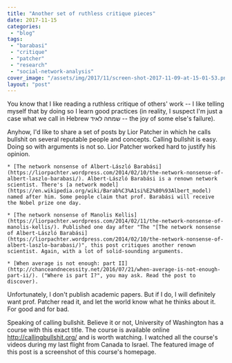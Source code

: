 ```yaml
---
title: "Another set of ruthless critique pieces"
date: 2017-11-15
categories: 
 - "blog"
tags: 
 - "barabasi"
 - "critique"
 - "patcher"
 - "research"
 - "social-network-analysis"
cover_image: "/assets/img/2017/11/screen-shot-2017-11-09-at-15-01-53.png"
layout: "post"
---
```


You know that I like reading a ruthless critique of others' work -- I like telling myself that by doing so I learn good practices (in reality, I suspect I'm just a case what we call in Hebrew שמחה לאיד -- the joy of some else's failure).

Anyhow, I'd like to share a set of posts by Lior Patcher in which he calls bullshit on several reputable people and concepts. Calling bullshit is easy. Doing so with arguments is not so. Lior Patcher worked hard to justify his opinion.

 	* [The network nonsense of Albert-László Barabási](https://liorpachter.wordpress.com/2014/02/10/the-network-nonsense-of-albert-laszlo-barabasi/). Albert-László Barabási is a renown network scientist. There's [a network model](https://en.wikipedia.org/wiki/Barab%C3%A1si%E2%80%93Albert_model) named after him. Some people claim that prof. Barabási will receive the Nobel prize one day.

 	* [The network nonsense of Manolis Kellis](https://liorpachter.wordpress.com/2014/02/11/the-network-nonsense-of-manolis-kellis/). Published one day after "The "[The network nonsense of Albert-László Barabási](https://liorpachter.wordpress.com/2014/02/10/the-network-nonsense-of-albert-laszlo-barabasi/)", this post critiques another renown scientist. Again, with a lot of solid-sounding arguments.

 	* [When average is not enough: part II](http://chanceandnecessity.net/2016/07/21/when-average-is-not-enough-part-ii/). ("Where is part I?", you may ask. Read the post to discover).


 

Unfortunately, I don't publish academic papers. But if I do, I will definitely want prof. Patcher read it, and let the world know what he thinks about it. For good and for bad.

Speaking of calling bullshit. Believe it or not, University of Washington has a course with this exact title. The course is available online[ <http://callingbullshit.org/>](http://callingbullshit.org/) and is worth watching. I watched all the course's videos during my last flight from Canada to Israel. The featured image of this post is a screenshot of this course's homepage.

 

 

 
